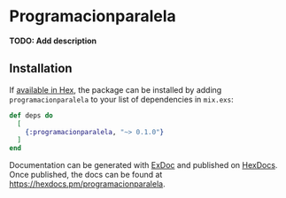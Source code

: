 # Programacionparalela

**TODO: Add description**

## Installation

If [available in Hex](https://hex.pm/docs/publish), the package can be installed
by adding `programacionparalela` to your list of dependencies in `mix.exs`:

```elixir
def deps do
  [
    {:programacionparalela, "~> 0.1.0"}
  ]
end
```

Documentation can be generated with [ExDoc](https://github.com/elixir-lang/ex_doc)
and published on [HexDocs](https://hexdocs.pm). Once published, the docs can
be found at <https://hexdocs.pm/programacionparalela>.

